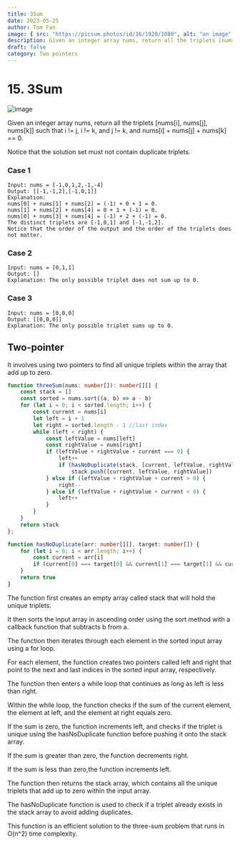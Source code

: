 ```yaml
---
title: 3Sum
date: 2023-05-25
author: Tom Fan
image: { src: "https://picsum.photos/id/16/1920/1080", alt: "an image" }
description: Given an integer array nums, return all the triplets [nums[i], nums[j], nums[k]] such that i != j, i != k, and j != k, and nums[i] + nums[j] + nums[k] == 0.
draft: false
category: Two pointers
---
```


# 15. 3Sum

![image](https://picsum.photos/id/16/1920/1080)

Given an integer array nums, return all the triplets [nums[i], nums[j], nums[k]] such that i != j, i != k, and j != k, and nums[i] + nums[j] + nums[k] == 0.

Notice that the solution set must not contain duplicate triplets.

### Case 1
```
Input: nums = [-1,0,1,2,-1,-4]
Output: [[-1,-1,2],[-1,0,1]]
Explanation: 
nums[0] + nums[1] + nums[2] = (-1) + 0 + 1 = 0.
nums[1] + nums[2] + nums[4] = 0 + 1 + (-1) = 0.
nums[0] + nums[3] + nums[4] = (-1) + 2 + (-1) = 0.
The distinct triplets are [-1,0,1] and [-1,-1,2].
Notice that the order of the output and the order of the triplets does not matter.
```

### Case 2
```
Input: nums = [0,1,1]
Output: []
Explanation: The only possible triplet does not sum up to 0.
```

### Case 3
```
Input: nums = [0,0,0]
Output: [[0,0,0]]
Explanation: The only possible triplet sums up to 0.
```

##  Two-pointer
It involves using two pointers to find all unique triplets within the array that add up to zero.
```typescript
function threeSum(nums: number[]): number[][] {
    const stack = []
    const sorted = nums.sort((a, b) => a - b)
    for (let i = 0; i < sorted.length; i++) {
        const current = nums[i]
        let left = i + 1
        let right = sorted.length - 1 //last index
        while (left < right) {
            const leftValue = nums[left]
            const rightValue = nums[right]
            if (leftValue + rightValue + current === 0) {
                left++
                if (hasNoDuplicate(stack, [current, leftValue, rightValue]))
                    stack.push([current, leftValue, rightValue])
            } else if (leftValue + rightValue + current > 0) {
                right--
            } else if (leftValue + rightValue + current < 0) {
                left++
            }
        }
    }
    return stack
};

function hasNoDuplicate(arr: number[][], target: number[]) {
    for (let i = 0; i < arr.length; i++) {
        const current = arr[i]
        if (current[0] === target[0] && current[1] === target[1] && current[2] === target[2]) return false
    }
    return true
}
```
The function first creates an empty array called stack that will hold the unique triplets.

It then sorts the input array in ascending order using the sort method with a callback function that subtracts b from a.

The function then iterates through each element in the sorted input array using a for loop.

For each element, the function creates two pointers called left and right that point to the next and last indices in the sorted input array, respectively.

The function then enters a while loop that continues as long as left is less than right.

Within the while loop, the function checks if the sum of the current element, the element at left, and the element at right equals zero.

If the sum is zero, the function increments left, and checks if the triplet is unique using the hasNoDuplicate function before pushing it onto the stack array.

If the sum is greater than zero, the function decrements right.

If the sum is less than zero,the function increments left.

The function then returns the stack array, which contains all the unique triplets that add up to zero within the input array.

The hasNoDuplicate function is used to check if a triplet already exists in the stack array to avoid adding duplicates.

This function is an efficient solution to the three-sum problem that runs in O(n^2) time complexity.